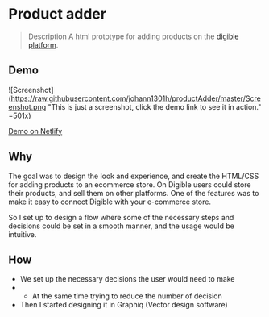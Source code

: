# Product adder

> Description
> A html prototype for adding products on the [digible platform](https://www.digible.net).

## Demo

![Screenshot](https://raw.githubusercontent.com/johann1301h/productAdder/master/Screenshot.png "This  is just a screenshot, click the demo link to see it in action." =501x)


[Demo on Netlify](digible-product-adder.netlify.com)

## Why

The goal was to design the look and experience, and create the HTML/CSS for adding products to an ecommerce store. 
On Digible users could store their products, and sell them on other platforms. 
One of the features was to make it easy to connect Digible with your e-commerce store.

So I set up to design a flow where some of the necessary steps and decisions could be set in a smooth manner, and the usage would be intuitive.

## How

* We set up the necessary decisions the user would need to make
* * At the same time trying to reduce the number of decision
* Then I started designing it in Graphiq (Vector design software)

